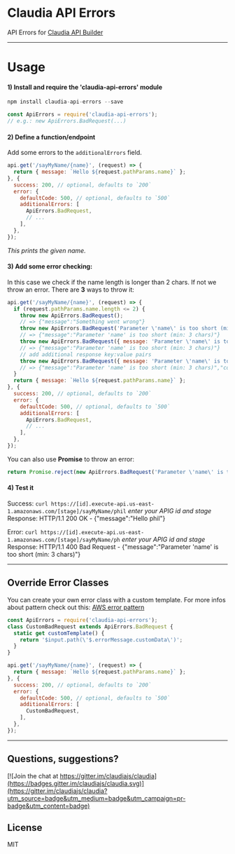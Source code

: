 # Claudia API Errors

API Errors for [Claudia API Builder](https://github.com/claudiajs/claudia-api-builder)

---

# Usage

#### 1) Install and require the 'claudia-api-errors' module 
```javascript
npm install claudia-api-errors --save
```
```javascript
const ApiErrors = require('claudia-api-errors');
// e.g.: new ApiErrors.BadRequest(...)
```

#### 2) Define a function/endpoint 
Add some errors to the `additionalErrors` field.
```javascript
api.get('/sayMyName/{name}', (request) => {
  return { message: `Hello ${request.pathParams.name}` };
}, {
  success: 200, // optional, defaults to `200`
  error: {
    defaultCode: 500, // optional, defaults to `500`
    additionalErrors: [
      ApiErrors.BadRequest,
      // ...
    ],
  },
});
```
_This prints the given name._

#### 3) Add some error checking:
In this case we check if the name length is longer than 2 chars. If not we throw an error. There are **3** ways to throw it:
```javascript
api.get('/sayMyName/{name}', (request) => {
  if (request.pathParams.name.length <= 2) {
    throw new ApiErrors.BadRequest(); 
    // => {"message":"Something went wrong"}
    throw new ApiErrors.BadRequest('Parameter \'name\' is too short (min: 3 chars)'); 
    // => {"message":"Parameter 'name' is too short (min: 3 chars)"}
    throw new ApiErrors.BadRequest({ message: 'Parameter \'name\' is too short (min: 3 chars)' }); 
    // => {"message":"Parameter 'name' is too short (min: 3 chars)"}
    // add additional response key:value pairs
    throw new ApiErrors.BadRequest({ message: 'Parameter \'name\' is too short (min: 3 chars)', count: request.pathParams.name.length }); 
    // => {"message":"Parameter 'name' is too short (min: 3 chars)","count":2}
  }
  return { message: `Hello ${request.pathParams.name}` };
}, {
  success: 200, // optional, defaults to `200`
  error: {
    defaultCode: 500, // optional, defaults to `500`
    additionalErrors: [
      ApiErrors.BadRequest,
      // ...
    ],
  },
});
```
You can also use **Promise** to throw an error:
```javascript
return Promise.reject(new ApiErrors.BadRequest('Parameter \'name\' is too short (min: 3 chars)'));
```

#### 4) Test it

Success:
`curl https://[id].execute-api.us-east-1.amazonaws.com/[stage]/sayMyName/phil` _enter your APIG id and stage_
Response: HTTP/1.1 200 OK - {"message":"Hello phil"}

Error:
`curl https://[id].execute-api.us-east-1.amazonaws.com/[stage]/sayMyName/ph` _enter your APIG id and stage_
Response: HTTP/1.1 400 Bad Request - {"message":"Parameter 'name' is too short (min: 3 chars)"}

---

## Override Error Classes

You can create your own error class with a custom template. For more infos about pattern check out this: [AWS error pattern](https://aws.amazon.com/blogs/compute/error-handling-patterns-in-amazon-api-gateway-and-aws-lambda/)
```javascript
const ApiErrors = require('claudia-api-errors');
class CustomBadRequest extends ApiErrors.BadRequest {
  static get customTemplate() {
    return '$input.path(\'$.errorMessage.customData\')';
  }
}   

api.get('/sayMyName/{name}', (request) => {
  return { message: `Hello ${request.pathParams.name}` };
}, {
  success: 200, // optional, defaults to `200`
  error: {
    defaultCode: 500, // optional, defaults to `500`
    additionalErrors: [
      CustomBadRequest,
    ],
  },
});
```

---

## Questions, suggestions? 
[![Join the chat at https://gitter.im/claudiajs/claudia](https://badges.gitter.im/claudiajs/claudia.svg)](https://gitter.im/claudiajs/claudia?utm_source=badge&utm_medium=badge&utm_campaign=pr-badge&utm_content=badge)


## License

MIT
